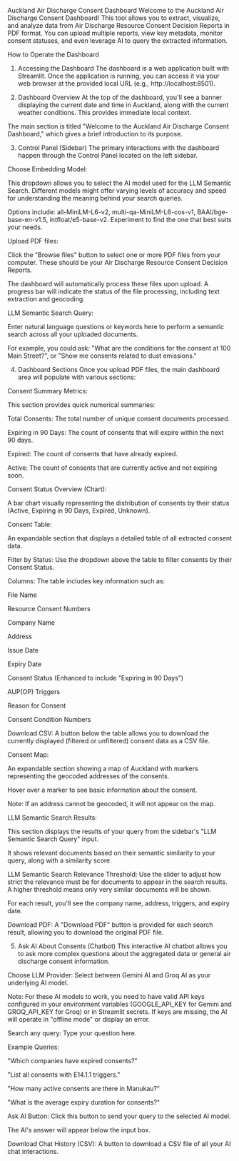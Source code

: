 Auckland Air Discharge Consent Dashboard
Welcome to the Auckland Air Discharge Consent Dashboard! This tool allows you to extract, visualize, and analyze data from Air Discharge Resource Consent Decision Reports in PDF format. You can upload multiple reports, view key metadata, monitor consent statuses, and even leverage AI to query the extracted information.

How to Operate the Dashboard
  1. Accessing the Dashboard
  The dashboard is a web application built with Streamlit. Once the application is running, you can access it via your web browser at the provided local   URL (e.g., http://localhost:8501).

2. Dashboard Overview
  At the top of the dashboard, you'll see a banner displaying the current date and time in Auckland, along with the current weather conditions. This       provides immediate local context.

The main section is titled "Welcome to the Auckland Air Discharge Consent Dashboard," which gives a brief introduction to its purpose.

3. Control Panel (Sidebar)
  The primary interactions with the dashboard happen through the Control Panel located on the left sidebar.

Choose Embedding Model:

  This dropdown allows you to select the AI model used for the LLM Semantic Search. Different models might offer varying levels of accuracy and speed      for understanding the meaning behind your search queries.

Options include: all-MiniLM-L6-v2, multi-qa-MiniLM-L6-cos-v1, BAAI/bge-base-en-v1.5, intfloat/e5-base-v2. Experiment to find the one that best suits your needs.

Upload PDF files:

  Click the "Browse files" button to select one or more PDF files from your computer. These should be your Air Discharge Resource Consent Decision         Reports.

The dashboard will automatically process these files upon upload. A progress bar will indicate the status of the file processing, including text extraction and geocoding.

LLM Semantic Search Query:

Enter natural language questions or keywords here to perform a semantic search across all your uploaded documents.

For example, you could ask: "What are the conditions for the consent at 100 Main Street?", or "Show me consents related to dust emissions."

4. Dashboard Sections
  Once you upload PDF files, the main dashboard area will populate with various sections:

Consent Summary Metrics:

This section provides quick numerical summaries:

Total Consents: The total number of unique consent documents processed.

Expiring in 90 Days: The count of consents that will expire within the next 90 days.

Expired: The count of consents that have already expired.

Active: The count of consents that are currently active and not expiring soon.

Consent Status Overview (Chart):

A bar chart visually representing the distribution of consents by their status (Active, Expiring in 90 Days, Expired, Unknown).

Consent Table:

An expandable section that displays a detailed table of all extracted consent data.

Filter by Status: Use the dropdown above the table to filter consents by their Consent Status.

Columns: The table includes key information such as:

File Name

Resource Consent Numbers

Company Name

Address

Issue Date

Expiry Date

Consent Status (Enhanced to include "Expiring in 90 Days")

AUP(OP) Triggers

Reason for Consent

Consent Condition Numbers

Download CSV: A button below the table allows you to download the currently displayed (filtered or unfiltered) consent data as a CSV file.

Consent Map:

An expandable section showing a map of Auckland with markers representing the geocoded addresses of the consents.

Hover over a marker to see basic information about the consent.

Note: If an address cannot be geocoded, it will not appear on the map.

LLM Semantic Search Results:

This section displays the results of your query from the sidebar's "LLM Semantic Search Query" input.

It shows relevant documents based on their semantic similarity to your query, along with a similarity score.

LLM Semantic Search Relevance Threshold: Use the slider to adjust how strict the relevance must be for documents to appear in the search results. A higher threshold means only very similar documents will be shown.

For each result, you'll see the company name, address, triggers, and expiry date.

Download PDF: A "Download PDF" button is provided for each search result, allowing you to download the original PDF file.

5. Ask AI About Consents (Chatbot)
  This interactive AI chatbot allows you to ask more complex questions about the aggregated data or general air discharge consent information.

Choose LLM Provider: Select between Gemini AI and Groq AI as your underlying AI model.

Note: For these AI models to work, you need to have valid API keys configured in your environment variables (GOOGLE_API_KEY for Gemini and GROQ_API_KEY for Groq) or in Streamlit secrets. If keys are missing, the AI will operate in "offline mode" or display an error.

Search any query: Type your question here.

Example Queries:

"Which companies have expired consents?"

"List all consents with E14.1.1 triggers."

"How many active consents are there in Manukau?"

"What is the average expiry duration for consents?"

Ask AI Button: Click this button to send your query to the selected AI model.

The AI's answer will appear below the input box.

Download Chat History (CSV): A button to download a CSV file of all your AI chat interactions.
